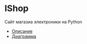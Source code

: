 # IShop

Сайт магазиа электроники на Python
- [Описание]([https://gitlab.com/kaimangeek/shopjava/-/wikis/home](https://github.com/kaimangeek/IShop/wiki))
- [Диаграмма]([https://gitlab.com/kaimangeek/shopjava/-/wikis/home](https://drive.google.com/file/d/1k7THgiq-YQzAzsJsv9DrqBLR_R6glQvG/view?usp=sharing))
